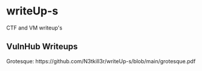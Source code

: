# writeUp-s
CTF and VM writeup's

<b><h2>VulnHub Writeups</h2></b>
<p>Grotesque: https://github.com/N3tkill3r/writeUp-s/blob/main/grotesque.pdf
